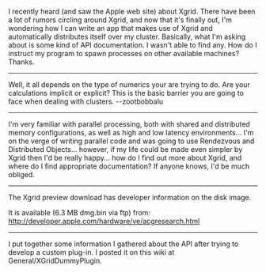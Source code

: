 

I recently heard (and saw the Apple web site) about Xgrid.  There have been a lot of rumors circling around Xgrid, and now that it's finally out, I'm wondering how I can write an app that makes use of Xgrid and automatically distributes itself over my cluster.  Basically, what I'm asking about is some kind of API documentation.  I wasn't able to find any.  How do I instruct my program to spawn processes on other available machines?  Thanks.

----

Well, it all depends on the type of numerics your are trying to do. Are your calculations implicit or explicit? This is the basic barrier you are going to face when dealing with clusters. --zootbobbalu

----

I'm very familiar with parallel processing, both with shared and distributed memory configurations, as well as high and low latency environments... I'm on the verge of writing parallel code and was going to use Rendezvous and Distributed Objects... however, if my life could be made even simpler by Xgrid then I'd be really happy... how do I find out more about Xgrid, and where do I find appropriate documentation?  If anyone knows, I'd be much obliged.

----

The Xgrid preview download has developer information on the disk image.

It is available (6.3 MB dmg.bin via ftp) from:  http://developer.apple.com/hardware/ve/acgresearch.html

----

I put together some information I gathered about the API after trying to develop a custom plug-in. I posted it on this wiki at General/XGridDummyPlugin.